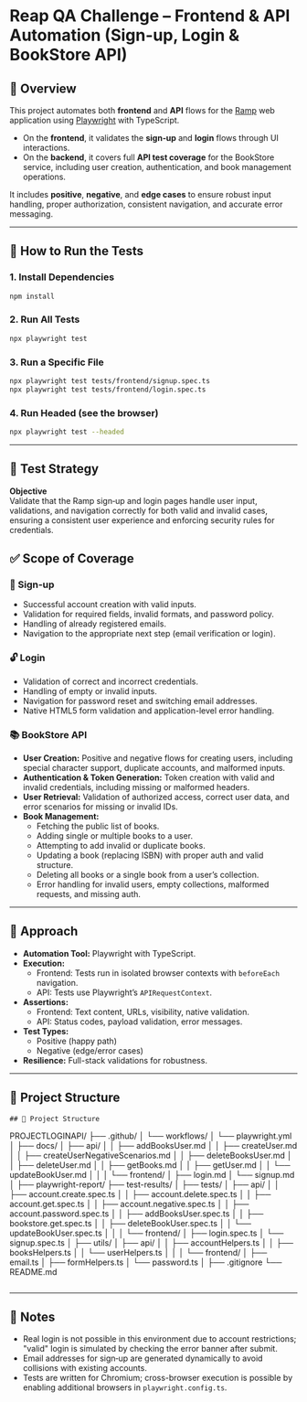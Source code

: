 # Reap QA Challenge – Frontend & API Automation (Sign-up, Login & BookStore API)

## 📌 Overview

This project automates both **frontend** and **API** flows for the [Ramp](https://app.ramp.com) web application using [Playwright](https://playwright.dev/) with TypeScript.

- On the **frontend**, it validates the **sign‑up** and **login** flows through UI interactions.
- On the **backend**, it covers full **API test coverage** for the BookStore service, including user creation, authentication, and book management operations.

It includes **positive**, **negative**, and **edge cases** to ensure robust input handling, proper authorization, consistent navigation, and accurate error messaging.

---

## 🚀 How to Run the Tests

### 1. Install Dependencies

```bash
npm install
```

### 2. Run All Tests

```bash
npx playwright test
```

### 3. Run a Specific File

```bash
npx playwright test tests/frontend/signup.spec.ts
npx playwright test tests/frontend/login.spec.ts
```

### 4. Run Headed (see the browser)

```bash
npx playwright test --headed
```

---

## 🎯 Test Strategy

**Objective**  
Validate that the Ramp sign‑up and login pages handle user input, validations, and navigation correctly for both valid and invalid cases, ensuring a consistent user experience and enforcing security rules for credentials.

## ✅ Scope of Coverage

### 🔐 Sign‑up

- Successful account creation with valid inputs.
- Validation for required fields, invalid formats, and password policy.
- Handling of already registered emails.
- Navigation to the appropriate next step (email verification or login).

### 🔓 Login

- Validation of correct and incorrect credentials.
- Handling of empty or invalid inputs.
- Navigation for password reset and switching email addresses.
- Native HTML5 form validation and application-level error handling.

### 📚 BookStore API

- **User Creation:** Positive and negative flows for creating users, including special character support, duplicate accounts, and malformed inputs.
- **Authentication & Token Generation:** Token creation with valid and invalid credentials, including missing or malformed headers.
- **User Retrieval:** Validation of authorized access, correct user data, and error scenarios for missing or invalid IDs.
- **Book Management:**
  - Fetching the public list of books.
  - Adding single or multiple books to a user.
  - Attempting to add invalid or duplicate books.
  - Updating a book (replacing ISBN) with proper auth and valid structure.
  - Deleting all books or a single book from a user’s collection.
  - Error handling for invalid users, empty collections, malformed requests, and missing auth.

---

## 🧪 Approach

- **Automation Tool:** Playwright with TypeScript.
- **Execution:**
  - Frontend: Tests run in isolated browser contexts with `beforeEach` navigation.
  - API: Tests use Playwright’s `APIRequestContext`.
- **Assertions:**
  - Frontend: Text content, URLs, visibility, native validation.
  - API: Status codes, payload validation, error messages.
- **Test Types:**
  - Positive (happy path)
  - Negative (edge/error cases)
- **Resilience:** Full-stack validations for robustness.

---

## 📂 Project Structure

```
## 📁 Project Structure

```

PROJECTLOGINAPI/
├── .github/
│ └── workflows/
│ └── playwright.yml
│
├── docs/
│ ├── api/
│ │ ├── addBooksUser.md
│ │ ├── createUser.md
│ │ ├── createUserNegativeScenarios.md
│ │ ├── deleteBooksUser.md
│ │ ├── deleteUser.md
│ │ ├── getBooks.md
│ │ ├── getUser.md
│ │ └── updateBookUser.md
│ │
│ └── frontend/
│ ├── login.md
│ └── signup.md
│
├── playwright-report/
├── test-results/
│
├── tests/
│ ├── api/
│ │ ├── account.create.spec.ts
│ │ ├── account.delete.spec.ts
│ │ ├── account.get.spec.ts
│ │ ├── account.negative.spec.ts
│ │ ├── account.password.spec.ts
│ │ ├── addBooksUser.spec.ts
│ │ ├── bookstore.get.spec.ts
│ │ ├── deleteBookUser.spec.ts
│ │ └── updateBookUser.spec.ts
│ │
│ └── frontend/
│ ├── login.spec.ts
│ └── signup.spec.ts
│
├── utils/
│ ├── api/
│ │ ├── accountHelpers.ts
│ │ ├── booksHelpers.ts
│ │ └── userHelpers.ts
│ │
│ └── frontend/
│ ├── email.ts
│ ├── formHelpers.ts
│ └── password.ts
│
├── .gitignore
└── README.md

```

```

---

## 📌 Notes

- Real login is not possible in this environment due to account restrictions; "valid" login is simulated by checking the error banner after submit.
- Email addresses for sign‑up are generated dynamically to avoid collisions with existing accounts.
- Tests are written for Chromium; cross-browser execution is possible by enabling additional browsers in `playwright.config.ts`.
